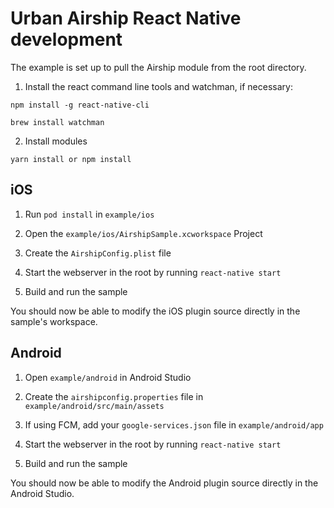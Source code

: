# Urban Airship React Native development

The example is set up to pull the Airship module from the root directory.

1) Install the react command line tools and watchman, if necessary:

```
npm install -g react-native-cli
```

```
brew install watchman
```

2) Install modules

```
yarn install or npm install
```

## iOS

1) Run `pod install` in `example/ios`

2) Open the `example/ios/AirshipSample.xcworkspace` Project

3) Create the `AirshipConfig.plist` file

4) Start the webserver in the root by running `react-native start`

5) Build and run the sample

You should now be able to modify the iOS plugin source
directly in the sample's workspace.

## Android

1) Open `example/android` in Android Studio

2) Create the `airshipconfig.properties` file in `example/android/src/main/assets`

3) If using FCM, add your `google-services.json` file in `example/android/app`

4) Start the webserver in the root by running `react-native start`

5) Build and run the sample

You should now be able to modify the Android plugin source directly in the Android Studio.


